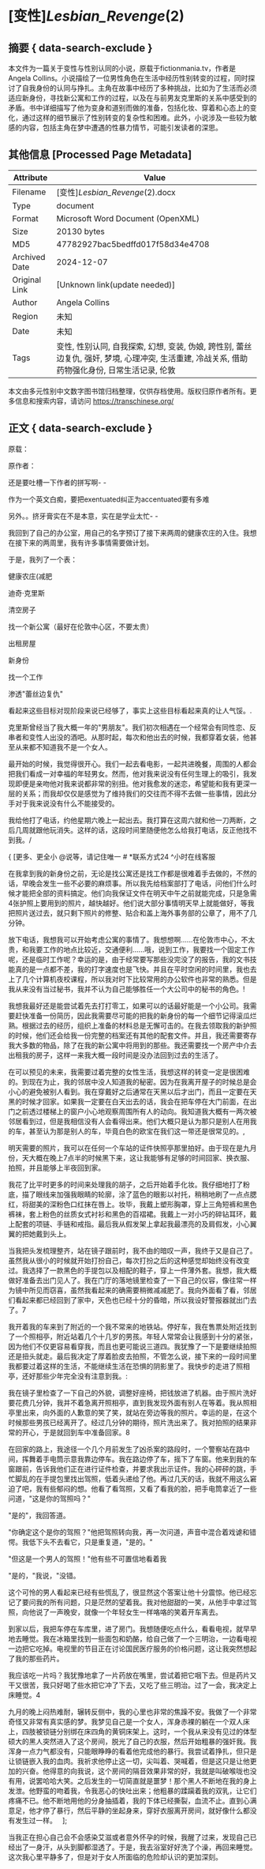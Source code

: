 # [变性]_Lesbian_Revenge_(2)



## 摘要  { data-search-exclude }

<!-- tcd_abstract -->
本文件为一篇关于变性与性别认同的小说，原载于fictionmania.tv，作者是Angela Collins。小说描绘了一位男性角色在生活中经历性别转变的过程，同时探讨了自我身份的认同与挣扎。主角在故事中经历了多种挑战，比如为了生活而必须适应新身份，寻找新公寓和工作的过程，以及在与前男友克里斯的关系中感受到的矛盾。书中详细描写了他为变身和道别而做的准备，包括化妆、穿着和心态上的变化，通过这样的细节展示了性别转变的复杂性和困难。此外，小说涉及一些较为敏感的内容，包括主角在梦中遭遇的性暴力情节，可能引发读者的深思。

<!-- tcd_abstract_end -->

## 其他信息 [Processed Page Metadata]

| Attribute       | Value                                  |
|-----------------|----------------------------------------|
| Filename        | [变性]_Lesbian_Revenge_(2).docx                             |
| Type            | document                                 |
| Format          | Microsoft Word Document (OpenXML)                               |
| Size            | 20130 bytes                           |
| MD5             | 47782927bac5bedffd017f58d34e4708                                  |
| Archived Date   | 2024-12-07                             |
| Original Link   | [Unknown link(update needed)]                         |
| Author          | Angela Collins                               |
| Region          | 未知                               |
| Date            | 未知                                 |
| Tags            | 变性, 性别认同, 自我探索, 幻想, 变装, 伪娘, 跨性别, 蕾丝边复仇, 强奸, 梦境, 心理冲突, 生活重建, 冷战关系, 借助药物强化身份, 日常生活记录, 伦敦                                 |

本文由多元性别中文数字图书馆归档整理，仅供存档使用。版权归原作者所有。更多信息和搜索内容，请访问 <https://transchinese.org/>


## 正文 { data-search-exclude }

<!-- tcd_main_text -->
原载：



原作者：



还是要吐槽一下作者的拼写啊- -

作为一个英文白痴，要把exentuated纠正为accentuated要有多难



另外。。挤牙膏实在不是本意，实在是学业太忙- -







我回到了自己的办公室，用自己的名字预订了接下来两周的健康农庄的入住。我想在接下来的两周里，我有许多事情需要做计划。



于是，我列了一个表：



健康农庄(减肥



迪奇·克里斯



清空房子



找一个新公寓（最好在伦敦中心区，不要太贵）



出租房屋



新身份



找一个工作



渗透"蕾丝边复仇"



看起来这些目标对现阶段来说已经够了，事实上这些目标看起来真的让人气馁。.



克里斯曾经当了我大概一年的"男朋友"。我们初次相遇在一个经常会有同性恋、反串者和变性人出没的酒吧。从那时起，每次和他出去的时候，我都穿着女装，他甚至从来都不知道我不是一个女人。



最开始的时候，我觉得很开心。我们一起去看电影，一起共进晚餐，周围的人都会把我们看成一对幸福的年轻男女。然而，他对我来说没有任何生理上的吸引，我发现即便是亲吻他对我来说都非常的别扭。他对我愈发的迷恋，希望能和我有更深一层的关系；而我却仅仅是感觉为了维持我们的交往而不得不去做一些事情，因此分手对于我来说没有什么不能接受的。



我给他打了电话，约他星期六晚上一起出去。我打算在这周六就和他一刀两断，之后几周就跟他玩消失。这样的话，这段时间里随便他怎么给我打电话，反正他找不到我。/

{ [更多、更全小 @说等，请记住唯一 # *联系方式24 ^小时在线客服



在我拿到我的新身份之前，无论是找公寓还是找工作都是很难着手去做的，不然的话，早晚会发生一些不必要的麻烦事。所以我先给档案部打了电话，问他们什么时候才能把全部的资料搞定。他们向我保证文件在明天中午之前就能完成，只是急需4张护照上要用到的照片，越快越好。他们说大部分事情明天早上就能做好，等我把照片送过去，就只剩下照片的修整、贴合和盖上海外事务部的公章了，用不了几分钟。



放下电话，我想我可以开始考虑公寓的事情了。我想想啊......在伦敦市中心，不太贵，和我要工作的地点比较近，交通便利......哦，说到工作，我要找一个固定工作呢，还是临时工作呢？幸运的是，由于经常要写那些没完没了的报告，我的文书技能真的是一点都不差，我的打字速度也是飞快。并且在平时空闲的时间里，我也去上了几个计算机夜校课程，所以我对时下比较常用的办公软件也非常的熟悉。但是我从来没有当过秘书，我并不认为自己能够胜任一个大公司中的秘书的角色。!



我想我最好还是能尝试着先去打打零工，如果可以的话最好能是一个小公司。我需要赶快准备一份简历，因此我需要尽可能的把我的新身份的每一个细节记得滚瓜烂熟。根据过去的经历，组织上准备的材料总是无懈可击的。在我去领取我的新护照的时候，他们还会给我一份完整的档案还有其他的配套文件。并且，我还需要寄存我大多数的物品，除了在我的新公寓中将用到的那些。我还需要找一个房产中介去出租我的房子，这样一来我大概一段时间是没办法回到过去的生活了。



在可以预见的未来，我需要过着完整的女性生活，我想这样的转变一定是很困难的。到现在为止，我的邻居中没人知道我的秘密。因为在我离开屋子的时候总是会小心的避免被别人看到。我在穿戴好之后通常在天黑以后才出门，而且一定要在天黑的时候才回家。如果我一定要在白天出去的话，我会在把车停在大门前面，在出门之前透过楼梯上的窗户小心地观察周围所有人的动向。我知道我大概有一两次被邻居看到过，但是我相信没有人会看得出来。他们大概只是认为那只是别人在用我的车，甚至认为那是别人的车，毕竟白色的欧宝在我们这一带还是很常见的。,



明天需要的照片，我可以在任何一个车站的证件快照亭那里拍好。由于现在是九月份，天大概在晚上7点半的时候黑下来，这让我能够有足够的时间回家、换衣服、拍照，并且能够上半夜回到家。



我花了比平时更多的时间来处理我的胡子，之后开始着手化妆。我仔细地打了粉底，描了眼线来加强我眼睛的轮廓，涂了蓝色的眼影以衬托，稍稍地刷了一点点腮红，将甜美的深粉色口红抹在唇上。妆毕，我戴上塑形胸罩，穿上三角短裤和黑色裤袜，套上粉色的丝质女式衬衫和黑色的百褶裙。我戴上一对小巧的碎钻耳环，戴上配套的项链、手链和戒指。最后我从假发架上拿起我最漂亮的及肩假发，小心翼翼的把她戴到头上。



当我把头发梳理整齐，站在镜子跟前时，我不由的暗叹一声，我终于又是自己了。虽然我从很小的时候就开始打扮自己，每次打扮之后的这种感觉却始终没有改变过。我选择了一款黑色的手提包以及相配的鞋子，穿上一件薄外套。我想，我大概做好准备去出门见人了。我在门厅的落地镜里检查了一下自己的仪容，像往常一样为镜中所见而窃喜，虽然我看起来的确需要稍微减减肥了。我向外面看了看，邻居们看起来都已经回到了家中，天色也已经十分的昏暗，所以我设好警报器就出门去了。7



我开着我的车来到了附近的一个我不常来的地铁站。停好车，我在售票处附近找到了一个照相亭，附近站着几个十几岁的男孩。年轻人常常会让我感到十分的紧张，因为他们不仅更容易看穿我，而且也更可能说三道四。我犹豫了一下是要继续拍照还是扭头就走。最后我决定了厚着脸皮去拍照，不管怎么说，接下来的一段时间里我都要过着这样的生活，不能继续生活在恐惧的阴影里了。我快步的走进了照相亭，还好那些少年完全没有注意到我。:



我在镜子里检查了一下自己的外貌，调整好座椅，把钱放进了机器。由于照片洗好要花费几分钟，我并不着急离开照相亭，直到我发现外面有别人在等着。我从照相亭里出来，向外面的人歉意的笑了笑，就站在旁边等我的照片。幸运的是，在这个时候那些男孩已经离开了。经过几分钟的期待，照片洗出来了。我对拍照的结果非常的开心，于是就回到车中准备回家。8



在回家的路上，我途径一个几个月前发生了凶杀案的路段时，一个警察站在路中间，挥舞着手电筒示意我靠边停车。我在路边停了车，摇下了车窗。他来到我的车窗跟前，告诉我他们正在进行证件检查，并要求我出示证件。我的心砰砰的跳，手忙脚乱的在手提包里找出驾照，低着头递给了他。再过几天的话，我就不用这么窘迫了吧，我有些郁闷的想。他看了看驾照，又看了看我的脸，把手电筒拿近了一些问道，"这是你的驾照吗？"



"是的"，我回答道。



"你确定这个是你的驾照？"他把驾照转向我，再一次问道，声音中混合着戏谑和错愕。我低下头不去看它，只是重复道，"是的。"



"但这是一个男人的驾照！"他有些不可置信地看着我



"是的，"我说，"没错。



这个可怜的男人看起来已经有些慌乱了，很显然这个答案让他十分震惊。他已经忘记了要问我的所有问题，只是茫然的望着我。我对他甜甜的一笑，从他手中拿过驾照，向他说了一声晚安，就像一个年轻女生一样咯咯的笑着开车离去。


到家以后，我把车停在车库里，进了房门。我想随便吃点什么，看看电视，就早早地去睡觉。我在冰箱里找到一些面包和奶酪，给自己做了一个三明治，一边看电视一边把它吃掉。电视里的节目正在讨论国民医疗服务的价格问题，这让我突然想起了我的那些药片。



我应该吃一片吗？我犹豫地拿了一片药放在嘴里，尝试着把它咽下去。但是药片又干又很苦，我只好喝了些水把它冲了下去，又吃了些三明治。过了一会，我决定上床睡觉。4



九月的晚上闷热难耐，辗转反侧中，我的心里也非常的焦躁不安。我做了一个非常奇怪又非常有真实感的梦。我梦见自己是一个女人，浑身赤裸的躺在一个双人床上，四肢被锁链分别绑在床四角的黄铜床架上。这时，一个我从来没有见过的体型硕大的黑人突然进入了这个房间，脱光了自己的衣服，然后开始粗暴的强奸我。我浑身一点力气都没有，只能眼睁睁的看着他完成他的暴行。我尝试着挣扎，但只是让锁链嵌入我的血肉。我祈求他停止这一切，尖叫着、哭喊着，但是这只是让他更加的兴奋。他得意的向我说，这个房间的隔音效果非常的好，我就是叫破喉咙也没有用，说罢哈哈大笑。之后发生的一切简直就是噩梦！那个黑人不断地在我的身上发泄。他野蛮的吻着我，令我恶心的快吐出来；他粗暴的蹂躏着我的双乳，让它们疼痛不已。他不断地用他的分身抽插着，我的下体已经撕裂，血流不止。直到心满意足，他才停了暴行，然后平静的坐起身来，穿好衣服离开房间，就好像什么都没有发生过一样。   ];



当我正在担心自己会不会感染艾滋或者意外怀孕的时候，我醒了过来，发现自己已经出了一身汗，从头到脚都湿透了。于是，我去浴室好好洗了个澡，再回来睡觉。这次我心里平静多了，但是对于女人所面临的危险却认识的更加深刻。
<!-- tcd_main_text_end -->

